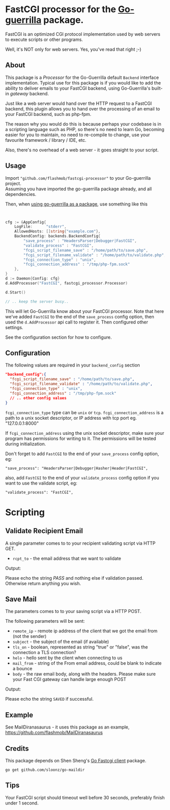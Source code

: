 # FastCGI processor for the [Go-guerrilla](https://github.com/flashmob/go-guerrilla) package.

FastCGI is an optimized CGI protocol implementation used by web servers to execute scripts or other programs.

Well, it's NOT only for web servers. Yes, you've read that right ;-) 


## About

This package is a _Processor_ for the Go-Guerrilla default `Backend` interface implementation. Typical use for this
package is if you would like to add the ability to deliver emails to your FastCGI backend, using Go-Guerrilla's 
built-in _gateway_ backend. 

Just like a web server would hand over the HTTP request to a FastCGI backend, this plugin
allows you to hand over the processing of an email to your FastCGI backend, such as php-fpm.

The reason why you would do this is because perhaps your codebase is in a scripting language such as PHP,
so there's no need to learn Go, becoming easier for you to maintain, no need to re-compile to change, use your favourite 
framework / library / IDE, etc.

Also, there's no overhead of a web server - it goes straight to your script.


## Usage

Import `"github.com/flashmob/fastcgi-processor"` to your Go-guerrilla project.  
Assuming you have imported the go-guerrilla package already, and all dependencies.

Then, when [using go-guerrilla as a package](https://github.com/flashmob/go-guerrilla/wiki/Using-as-a-package), use something like this

```go


cfg := &AppConfig{
    LogFile:      "stderr",
    AllowedHosts: []string{"example.com"},
    BackendConfig: backends.BackendConfig{
        "save_process" : "HeadersParser|Debugger|FastCGI",
        "validate_process" : "FastCGI",
        "fcgi_script_filename_save" : "/home/path/to/save.php",
        "fcgi_script_filename_validate" : "/home/path/to/validate.php",
        "fcgi_connection_type" : "unix",
        "fcgi_connection_address" : "/tmp/php-fpm.sock"
    },
}
d := Daemon{Config: cfg}
d.AddProcessor("FastCGI", fastcgi_processor.Processor)

d.Start()

// .. keep the server busy..

```


This will let Go-Guerrilla know about your FastCGI processor. Note that here we've
added `FastCGI` to the end of the `save_process` config option, then used the `d.AddProcessor` api
 call to register it. Then configured other settings.

See the configuration section for how to configure. 

## Configuration

The following values are required in your `backend_config` section

```json
"backend_config":{
  "fcgi_script_filename_save" : "/home/path/to/save.php",
  "fcgi_script_filename_validate" : "/home/path/to/validate.php",
  "fcgi_connection_type" : "unix",
  "fcgi_connection_address" : "/tmp/php-fpm.sock"
  // .. other config values
}           


```

`fcgi_connection_type` type can be `unix` or `tcp`. 
`fcgi_connection_address` is a path to a unix socket descriptor, or IP address with tcp port eg. "127.0.0.1:8000"

If `fcgi_connection_address` using the unix socket descriptor, make sure your program has 
permissions for writing to it. The permissions will be tested during initialization.

Don't forget to add `FastCGI` to the end of your `save_process` config option, eg:

`"save_process": "HeadersParser|Debugger|Hasher|Header|FastCGI",`

also, add `FastCGI` to the end of your `validate_process` config option if you want to use the validate script, eg:

`"validate_process": "FastCGI",`

# Scripting

## Validate Recipient Email

A single parameter comes to to your recipient validating script via HTTP GET.

* `rcpt_to` - the email address that we want to validate

Output:

Please echo the string *PASS* and nothing else if validation passed.
Otherwise return anything you wish.

## Save Mail

The parameters comes to to your saving script via a HTTP POST.

The following parameters will be sent:

- `remote_ip` - remote ip address of the client that we got the email from (not the sender)
- `subject` - the subject of the email (if available)
- `tls_on` - boolean, represented as string "true" or "false", was the connection a TLS connection?
- `helo` - hello sent by the client when connecting to us
- `mail_from` - string of the From email address, could be blank to indicate a bounce
- `body` - the raw email body, along with the headers. Please make sure your Fast CGI gateway can handle large enough POST

Output: 

Please echo the string `SAVED` if successful.

## Example

See MailDiranasaurus - it uses this package as an example, https://github.com/flashmob/MailDiranasaurus

## Credits

This package depends on Shen Sheng's [Go Fastcgi client](https://github.com/tomasen/fcgi_client) package.

`go get github.com/sloonz/go-maildir`

## Tips

Your FastCGI script should timeout well before 30 seconds, preferably finish under 1 second.


 
